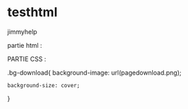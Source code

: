 # testhtml
jimmyhelp

partie html :
<template>
  <div class="page-download">
    <Navbar />
    <!-- titre et sous titre -->
    <section class="text bg-download is-large is-light">
      <div id="pageTitle" class="container fullwidth disable-border">
      </div>

      <!-- partie windows -->
      <div id="windowsDownload" class="windows">
        <p class="windows has-text-centered mt-xlarge mt-akukamu has-text-light is-size-2">
          Downloads
        </p>
        <hr style="width: 20%; margin: auto; margin-top: 20px" />
        <div class="buttons is-centered mt-xlarge">
          <a class="button is-blacked">Windows 64 Bits <i class="fas fa-download" style="padding-left:5px; font-size:20px;"></i></a>
        </div>
        <div class="buttons is-centered mt-xxlarge mb-large">
          <a class="button is-blacked"> MAC OS <i class="fas fa-download" style="padding-left:5px; font-size:20px;"></i></a>
        </div>
        <div class="buttons is-centered mt-xxlarge mb-large">
          <a class="button is-blacked"> LINUX <i class="fas fa-download" style="padding-left:5px; font-size:20px;"></i></a>
        </div>
      </div>

      <!-- partie linux et mac -->
      <div id="linuxDownload" class="linux">
        <p class="linux has-text-centered mt-xlarge mt-akukamu has-text-light is-size-2">
          For Linux & Mac OS
        </p>
        <hr style="width: 20%; margin: auto; margin-top: 20px" />
        <div class="buttons is-centered mt-xlarge">
          <a class="button is-black mb-large"  v-on:click="redirectDownloadLinux">
            Linux & Mac OS Installation Page
          </a>
        </div>
      </div>
    </section>
    <Footer />
  </div>
</template>

<script>
import Navbar from './Navbar';
import Footer from './Footer.vue';
export default {
  components: {
    Navbar,
    Footer    
    },
  name: "Download",
  props: {},
  methods : {
          redirectDownloadLinux() {      
             window.location = '/downloadLinux';
          }
      }
};
</script>

<style scoped>

.fullwidth {
  max-width: 100% !important;
}

.disable-border {
  border-radius: 0% !important;
}

</style>


PARTIE CSS :

.bg-download{
    background-image: url(pagedownload.png);
    
    background-size: cover;
}
